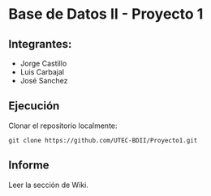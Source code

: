 # Base de Datos II - Proyecto 1
## Integrantes:
* Jorge Castillo
* Luis Carbajal
* José Sanchez

## Ejecución
Clonar el repositorio localmente:
```
git clone https://github.com/UTEC-BDII/Proyecto1.git
```


## Informe
Leer la sección de Wiki.
